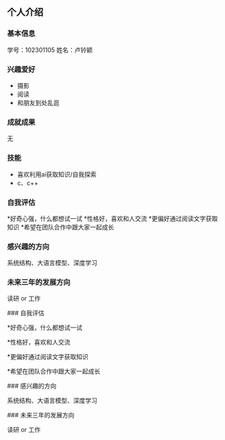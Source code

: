## 个人介绍
### 基本信息
学号：102301105
姓名：卢铃颖

### 兴趣爱好
* 摄影
* 阅读
* 和朋友到处乱逛

### 成就成果
无

### 技能
* 喜欢利用ai获取知识/自我探索
* c、c++

### 自我评估
*好奇心强，什么都想试一试
*性格好，喜欢和人交流
*更偏好通过阅读文字获取知识
*希望在团队合作中跟大家一起成长

### 感兴趣的方向

系统结构、大语言模型、深度学习


### 未来三年的发展方向

读研 or 工作



\### 自我评估

\*好奇心强，什么都想试一试

\*性格好，喜欢和人交流

\*更偏好通过阅读文字获取知识

\*希望在团队合作中跟大家一起成长



\### 感兴趣的方向



系统结构、大语言模型、深度学习





\### 未来三年的发展方向



读研 or 工作

